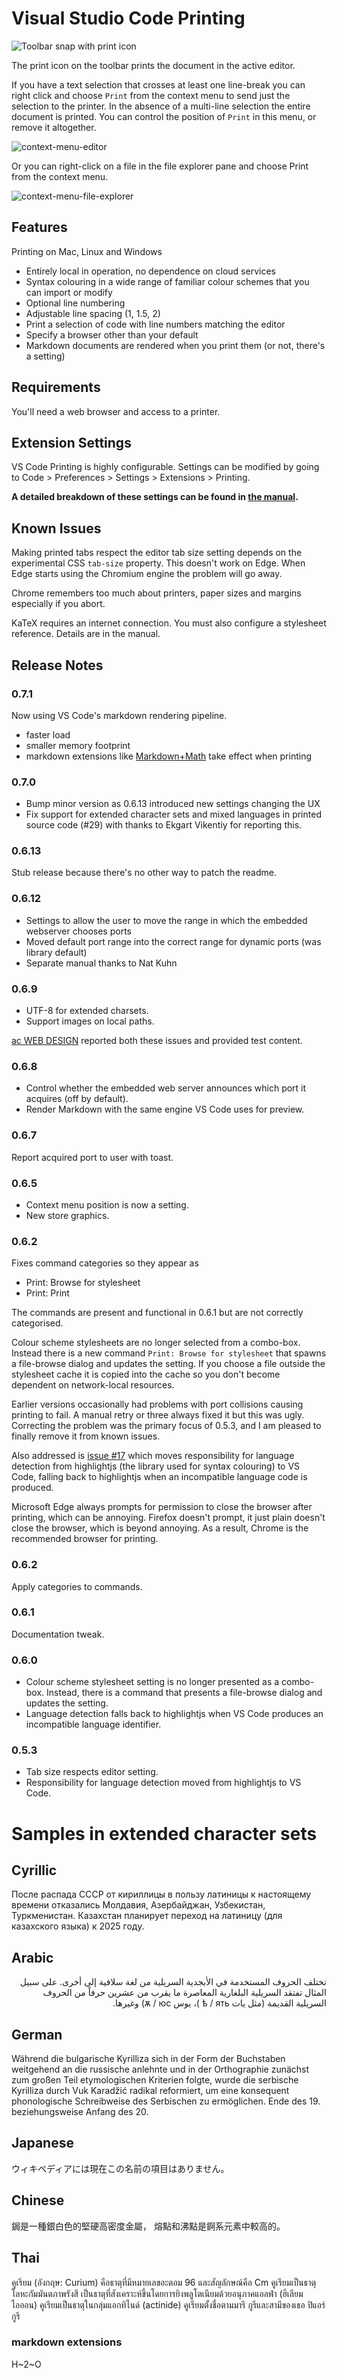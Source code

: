 # Visual Studio Code Printing

![Toolbar snap with print icon](https://user-images.githubusercontent.com/5498936/53408273-d853d480-3a09-11e9-8936-d37189dce8c5.PNG)

The print icon on the toolbar prints the document in the active editor.

If you have a text selection that crosses at least one line-break you can right click and choose `Print` from the context menu to send just the selection to the printer. In the absence of a multi-line selection the entire document is printed. You can control the position of `Print` in this menu, or remove it altogether.

![context-menu-editor](https://user-images.githubusercontent.com/5498936/53408378-05a08280-3a0a-11e9-8e88-0088089e0d07.png)

Or you can right-click on a file in the file explorer pane and choose Print from the context menu.

![context-menu-file-explorer](https://user-images.githubusercontent.com/5498936/53408376-05a08280-3a0a-11e9-9912-31e869db64d5.png)

## Features

Printing on Mac, Linux and Windows

* Entirely local in operation, no dependence on cloud services
* Syntax colouring in a wide range of familiar colour schemes that you can import or modify
* Optional line numbering
* Adjustable line spacing (1, 1.5, 2)
* Print a selection of code with line numbers matching the editor
* Specify a browser other than your default
* Markdown documents are rendered when you print them (or not, there's a setting)

## Requirements

You'll need a web browser and access to a printer.

## Extension Settings

VS Code Printing is highly configurable. Settings can be modified by going to Code > Preferences > Settings > Extensions > Printing.

**A detailed breakdown of these settings can be found in [the manual](https://github.com/PeterWone/vsc-print/blob/master/manual.md).**

## Known Issues

Making printed tabs respect the editor tab size setting depends on the experimental CSS `tab-size` property. This doesn't work on Edge. When Edge starts using the Chromium engine the problem will go away.

Chrome remembers too much about printers, paper sizes and margins especially if you abort.

KaTeX requires an internet connection. You must also configure a stylesheet reference. Details are in the manual.

## Release Notes

### 0.7.1
Now using VS Code's markdown rendering pipeline.
- faster load
- smaller memory footprint
- markdown extensions like [Markdown+Math](https://marketplace.visualstudio.com/items?itemName=goessner.mdmath) take effect when printing

### 0.7.0
- Bump minor version as 0.6.13 introduced new settings changing the UX
- Fix support for extended character sets and mixed languages in printed source code (#29) with thanks to Ekgart Vikentiy for reporting this.

### 0.6.13

Stub release because there's no other way to patch the readme.

### 0.6.12

- Settings to allow the user to move the range in which the embedded webserver chooses ports
- Moved default port range into the correct range for dynamic ports (was library default)
- Separate manual thanks to Nat Kuhn

### 0.6.9

- UTF-8 for extended charsets.
- Support images on local paths.

[ac WEB DESIGN](http://www.ac-webdesign.ch/) reported both these issues and provided test content.

### 0.6.8

- Control whether the embedded web server announces which port it acquires (off by default).
- Render Markdown with the same engine VS Code uses for preview.

### 0.6.7

Report acquired port to user with toast.

### 0.6.5

- Context menu position is now a setting.
- New store graphics.

### 0.6.2

Fixes command categories so they appear as

- Print: Browse for stylesheet
- Print: Print

The commands are present and functional in 0.6.1 but are not correctly categorised.

Colour scheme stylesheets are no longer selected from a combo-box. Instead there is a new command `Print: Browse for stylesheet` that spawns a file-browse dialog and updates the setting. If you choose a file outside the stylesheet cache it is copied into the cache so you don't become dependent on network-local resources.

Earlier versions occasionally had problems with port collisions causing printing to fail. A manual retry or three always fixed it but this was ugly. Correcting the problem was the primary focus of 0.5.3, and I am pleased to finally remove it from known issues.

Also addressed is [issue #17](https://github.com/PeterWone/vsc-print/issues/17) which moves responsibility for language detection from highlightjs (the library used for syntax colouring) to VS Code, falling back to highlightjs when an incompatible language code is produced.

Microsoft Edge always prompts for permission to close the browser after printing, which can be annoying.
Firefox doesn't prompt, it just plain doesn't close the browser, which is beyond annoying. As a result, Chrome is the recommended browser for printing.

### 0.6.2

Apply categories to commands.

### 0.6.1

Documentation tweak.

### 0.6.0

- Colour scheme stylesheet setting is no longer presented as a combo-box. Instead, there is a command that presents a file-browse dialog and updates the setting.
- Language detection falls back to highlightjs when VS Code produces an incompatible language identifier.

### 0.5.3

- Tab size respects editor setting.
- Responsibility for language detection moved from highlightjs to VS Code.

# Samples in extended character sets

## Cyrillic

После распада СССР от кириллицы в пользу латиницы к настоящему времени отказались Молдавия, Азербайджан, Узбекистан, Туркменистан. Казахстан планирует переход на латиницу (для казахского языка) к 2025 году.

## Arabic

<span style="direction:rtl">

تختلف الحروف المستخدمة في الأبجدية السريلية من لغة سلافية إلى أخرى. على سبيل المثال تفتقد السريلية البلغارية المعاصرة ما يقرب من عشرين حرفاً من الحروف السريلية القديمة (مثل يات ѣ / ять )، يوس ѫ / юс) وغيرها.

</span>

## German

Während die bulgarische Kyrilliza sich in der Form der Buchstaben weitgehend an die russische anlehnte und in der Orthographie zunächst zum großen Teil etymologischen Kriterien folgte, wurde die serbische Kyrilliza durch Vuk Karadžić radikal reformiert, um eine konsequent phonologische Schreibweise des Serbischen zu ermöglichen. Ende des 19. beziehungsweise Anfang des 20.

## Japanese

ウィキペディアには現在この名前の項目はありません。

## Chinese

鋦是一種銀白色的堅硬高密度金屬， 熔點和沸點是錒系元素中較高的。

## Thai

คูเรียม (อังกฤษ: Curium) คือธาตุที่มีหมายเลขอะตอม 96 และสัญลักษณ์คือ Cm คูเรียมเป็นธาตุโลหะกัมมันตภาพรังสี เป็นธาตุที่สังเคราะห์ขึ้นโดยการยิงพลูโตเนียมด้วยอนุภาคแอลฟ่า (ฮีเลียมไอออน) คูเรียมเป็นธาตุในกลุ่มแอกทิไนด์ (actinide) คูเรียมตั้งชื่อตามมารี กูรีและสามีของเธอ ปิแอร์ กูรี

### markdown extensions

H~2~O
